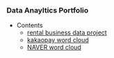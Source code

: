 ### Data Anayltics Portfolio

* Contents 
  + [rental business data project](https://github.com/haeunello/data_anayltics_portfolio/tree/master/rental_data_project)   
  + [kakaopay word cloud](https://github.com/haeunello/data_anayltics_portfolio/tree/master/kakaopay_word_cloud) 
  + [NAVER word cloud](https://github.com/haeunello/data_anayltics_portfolio/tree/master/NAVER_word_cloud) 
